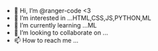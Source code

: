 - 👋 Hi, I’m @ranger-code <3
- 👀 I’m interested in ...HTML,CSS,JS,PYTHON,ML
- 🌱 I’m currently learning ...ML
- 💞️ I’m looking to collaborate on ...
- 📫 How to reach me ...

<!---
ranger-code/ranger-code is a ✨ special ✨ repository because its `README.md` (this file) appears on your GitHub profile.
You can click the Preview link to take a look at your changes.
--->
